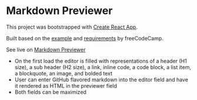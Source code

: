 # Markdown Previewer

This project was bootstrapped with [Create React App](https://github.com/facebook/create-react-app).

Built based on the [example](https://codepen.io/freeCodeCamp/full/GrZVVO) and [requirements](https://www.freecodecamp.org/learn/front-end-libraries/front-end-libraries-projects/build-a-markdown-previewer) by freeCodeCamp.

See live on [Markdown Previewer](https://danijels.github.io/markdown-previewer)

- On the first load the editor is filled with representations of a header (H1 size), a sub header (H2 size), a link, inline code, a code block, a list item, a blockquote, an image, and bolded text
- User can enter GitHub flavored markdown into the editor field and have it rendered as HTML in the previewer field
- Both fields can be maximized 
